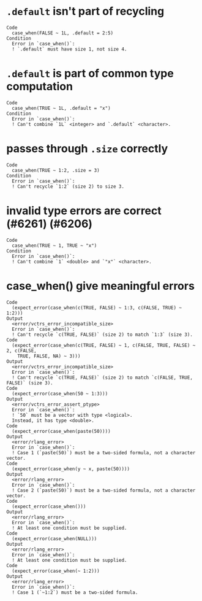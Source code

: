 # `.default` isn't part of recycling

    Code
      case_when(FALSE ~ 1L, .default = 2:5)
    Condition
      Error in `case_when()`:
      ! `.default` must have size 1, not size 4.

# `.default` is part of common type computation

    Code
      case_when(TRUE ~ 1L, .default = "x")
    Condition
      Error in `case_when()`:
      ! Can't combine `1L` <integer> and `.default` <character>.

# passes through `.size` correctly

    Code
      case_when(TRUE ~ 1:2, .size = 3)
    Condition
      Error in `case_when()`:
      ! Can't recycle `1:2` (size 2) to size 3.

# invalid type errors are correct (#6261) (#6206)

    Code
      case_when(TRUE ~ 1, TRUE ~ "x")
    Condition
      Error in `case_when()`:
      ! Can't combine `1` <double> and `"x"` <character>.

# case_when() give meaningful errors

    Code
      (expect_error(case_when(c(TRUE, FALSE) ~ 1:3, c(FALSE, TRUE) ~ 1:2)))
    Output
      <error/vctrs_error_incompatible_size>
      Error in `case_when()`:
      ! Can't recycle `c(TRUE, FALSE)` (size 2) to match `1:3` (size 3).
    Code
      (expect_error(case_when(c(TRUE, FALSE) ~ 1, c(FALSE, TRUE, FALSE) ~ 2, c(FALSE,
        TRUE, FALSE, NA) ~ 3)))
    Output
      <error/vctrs_error_incompatible_size>
      Error in `case_when()`:
      ! Can't recycle `c(TRUE, FALSE)` (size 2) to match `c(FALSE, TRUE, FALSE)` (size 3).
    Code
      (expect_error(case_when(50 ~ 1:3)))
    Output
      <error/vctrs_error_assert_ptype>
      Error in `case_when()`:
      ! `50` must be a vector with type <logical>.
      Instead, it has type <double>.
    Code
      (expect_error(case_when(paste(50))))
    Output
      <error/rlang_error>
      Error in `case_when()`:
      ! Case 1 (`paste(50)`) must be a two-sided formula, not a character vector.
    Code
      (expect_error(case_when(y ~ x, paste(50))))
    Output
      <error/rlang_error>
      Error in `case_when()`:
      ! Case 2 (`paste(50)`) must be a two-sided formula, not a character vector.
    Code
      (expect_error(case_when()))
    Output
      <error/rlang_error>
      Error in `case_when()`:
      ! At least one condition must be supplied.
    Code
      (expect_error(case_when(NULL)))
    Output
      <error/rlang_error>
      Error in `case_when()`:
      ! At least one condition must be supplied.
    Code
      (expect_error(case_when(~ 1:2)))
    Output
      <error/rlang_error>
      Error in `case_when()`:
      ! Case 1 (`~1:2`) must be a two-sided formula.

